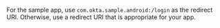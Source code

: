 For the sample app, use `com.okta.sample.android:/login` as the redirect URI. Otherwise, use a redirect URI that is appropriate for your app.